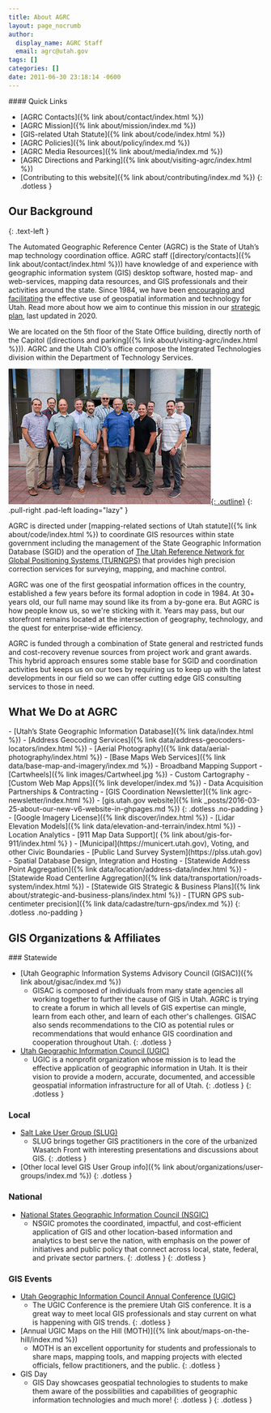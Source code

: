 ```yaml
---
title: About AGRC
layout: page_nocrumb
author:
  display_name: AGRC Staff
  email: agrc@utah.gov
tags: []
categories: []
date: 2011-06-30 23:18:14 -0600
---
```

<div class="pull-right" markdown="1">
#### Quick Links

- [AGRC Contacts]({% link about/contact/index.html %})
- [AGRC Mission]({% link about/mission/index.md %})
- [GIS-related Utah Statute]({% link about/code/index.html %})
- [AGRC Policies]({% link about/policy/index.md %})
- [AGRC Media Resources]({% link about/media/index.md %})
- [AGRC Directions and Parking]({% link about/visiting-agrc/index.html %})
- [Contributing to this website]({% link about/contributing/index.md %})
{: .dotless }
</div>

## Our Background
{: .text-left }

The Automated Geographic Reference Center (AGRC) is the State of Utah’s map technology coordination office. AGRC staff ([directory/contacts]({% link about/contact/index.html %})) have knowledge of and experience with geographic information system (GIS) desktop software, hosted map- and web-services, mapping data resources, and GIS professionals and their activities around the state. Since 1984, we have been [encouraging and facilitating](https://storymaps.arcgis.com/stories/8be2e6de2abf442eb72f5faa8a32dd2b) the effective use of geospatial information and technology for Utah. Read more about how we aim to continue this mission in our [strategic plan](https://drive.google.com/a/utah.gov/uc?id=1fMCCpjSbjKrHBIPuMiagakcmBBD61F9d&export=download), last updated in 2020.

We are located on the 5th floor of the State Office building, directly north of the Capitol ([directions and parking]({% link about/visiting-agrc/index.html %})). AGRC and the Utah CIO’s office compose the Integrated Technologies division within the Department of Technology Services.

[![AGRC staff photo](./AGRC_Staff_2019_small.png){: .outline}](./AGRC_Staff_2019.png)
{: .pull-right .pad-left loading="lazy" }

AGRC is directed under [mapping-related sections of Utah statute]({% link about/code/index.html %}) to coordinate GIS resources within state government including the management of the State Geographic Information Database (SGID) and the operation of [The Utah Reference Network for Global Positioning Systems (TURNGPS)](http://turngps.utah.gov) that provides high precision correction services for surveying, mapping, and machine control.

AGRC was one of the first geospatial information offices in the country, established a few years before its formal adoption in code in 1984. At 30+ years old, our full name may sound like its from a by-gone era. But AGRC is how people know us, so we're sticking with it. Years may pass, but our storefront remains located at the intersection of geography, technology, and the quest for enterprise-wide efficiency.

AGRC is funded through a combination of State general and restricted funds and cost-recovery revenue sources from project work and grant awards. This hybrid approach ensures some stable base for SGID and coordination activities but keeps us on our toes by requiring us to keep up with the latest developments in our field so we can offer cutting edge GIS consulting services to those in need.

## What We Do at AGRC

<div class="grid" markdown="1">
  <div class="grid__col grid__col--1-of-2" markdown="1">
- [Utah’s State Geographic Information Database]({% link data/index.html %})
- [Address Geocoding Services]({% link data/address-geocoders-locators/index.html %})
- [Aerial Photography]({% link data/aerial-photography/index.html %})
- [Base Maps Web Services]({% link data/base-map-and-imagery/index.md %})
- Broadband Mapping Support
- [Cartwheels]({% link images/Cartwheel.jpg %})
- Custom Cartography
- [Custom Web Map Apps]({% link developer/index.md %})
- Data Acquisition Partnerships & Contracting
- [GIS Coordination Newsletter]({% link agrc-newsletter/index.html %})
- [gis.utah.gov website]({% link _posts/2016-03-25-about-our-new-v6-website-in-ghpages.md %})
{: .dotless .no-padding }
</div>
<div class="grid__col grid__col--1-of-2" markdown="1">
- [Google Imagery License]({% link discover/index.html %})
- [Lidar Elevation Models]({% link data/elevation-and-terrain/index.html %})
- Location Analytics
- [911 Map Data Support]( {% link about/gis-for-911/index.html %} )
- [Municipal](https://municert.utah.gov), Voting, and other Civic Boundaries
- [Public Land Survey System](https://plss.utah.gov)
- Spatial Database Design, Integration and Hosting
- [Statewide Address Point Aggregation]({% link data/location/address-data/index.html %})
- [Statewide Road Centerline Aggregation]({% link data/transportation/roads-system/index.html %})
- [Statewide GIS Strategic & Business Plans]({% link about/strategic-and-business-plans/index.html %})
- [TURN GPS sub-centimeter precision]({% link data/cadastre/turn-gps/index.md %})
{: .dotless .no-padding }
</div>

## GIS Organizations & Affiliates

<div class="grid" markdown="1">
  <div class="grid__col grid__col--1-of-1" markdown="1">
### Statewide

- [Utah Geographic Information Systems Advisory Council (GISAC)]({% link about/gisac/index.md %})
  - GISAC is composed of individuals from many state agencies all working together to further the cause of GIS in Utah. AGRC is trying to create a forum in which all levels of GIS expertise can mingle, learn from each other, and learn of each other's challenges. GISAC also sends recommendations to the CIO as potential rules or recommendations that would enhance GIS coordination and cooperation throughout Utah.
  {: .dotless }
- [Utah Geographic Information Council (UGIC)](https://ugic.org)
  - UGIC is a nonprofit organization whose mission is to lead the effective application of geographic information in Utah. It is their vision to provide a modern, accurate, documented, and accessible geospatial information infrastructure for all of Utah.
  {: .dotless }
{: .dotless }
  </div>
  <div class="grid__col grid__col--1-of-2" markdown="1">
### Local

- [Salt Lake User Group (SLUG)](http://www.slug-gis.info/)
  - SLUG brings together GIS practitioners in the core of the urbanized Wasatch Front with interesting presentations and discussions about GIS.
  {: .dotless }
- [Other local level GIS User Group info]({% link about/organizations/user-groups/index.md %})
{: .dotless }
  </div>
  <div class="grid__col grid__col--1-of-2" markdown="1">
### National

- [National States Geographic Information Council (NSGIC)](https://nsgic.org)
  - NSGIC promotes the coordinated, impactful, and cost-efficient application of GIS and other location-based information and analytics to best serve the nation, with emphasis on the power of initiatives and public policy that connect across local, state, federal, and private sector partners.
  {: .dotless }
{: .dotless }
  </div>
</div>

### GIS Events

- [Utah Geographic Information Council Annual Conference (UGIC)](https://ugic.org)
  - The UGIC Conference is the premiere Utah GIS conference. It is a great way to meet local GIS professionals and stay current on what is happening with GIS trends.
  {: .dotless }
- [Annual UGIC Maps on the Hill (MOTH)]({% link about/maps-on-the-hill/index.md %})
  - MOTH is an excellent opportunity for students and professionals to share maps, mapping tools, and mapping projects with elected officials, fellow practitioners, and the public.
  {: .dotless }
- GIS Day
  - GIS Day showcases geospatial technologies to students to make them aware of the possibilities and capabilities of geographic information technologies and much more!
  {: .dotless }
{: .dotless }
